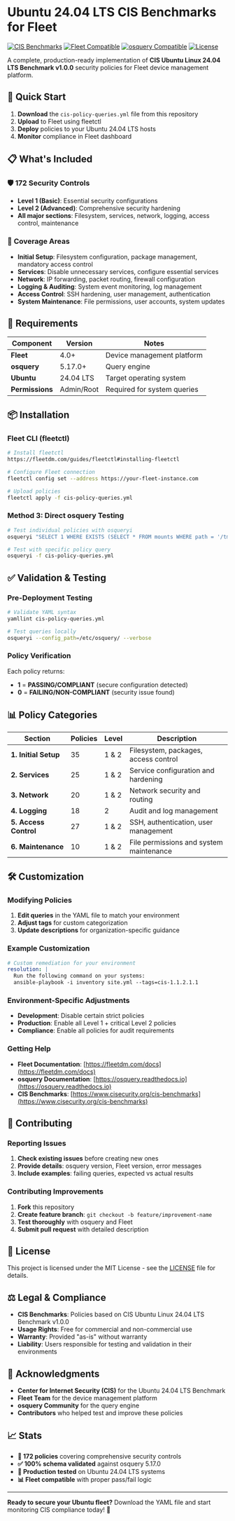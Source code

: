 # Ubuntu 24.04 LTS CIS Benchmarks for Fleet

[![CIS Benchmarks](https://img.shields.io/badge/CIS-Ubuntu%2024.04%20LTS-blue)](https://www.cisecurity.org/cis-benchmarks)
[![Fleet Compatible](https://img.shields.io/badge/Fleet-4.0%2B-green)](https://fleetdm.com/)
[![osquery Compatible](https://img.shields.io/badge/osquery-5.17.0%2B-orange)](https://osquery.io/)
[![License](https://img.shields.io/badge/License-MIT-yellow.svg)](LICENSE)

A complete, production-ready implementation of **CIS Ubuntu Linux 24.04 LTS Benchmark v1.0.0** security policies for Fleet device management platform.

## 🚀 Quick Start

1. **Download** the `cis-policy-queries.yml` file from this repository
2. **Upload** to Fleet using fleetctl
3. **Deploy** policies to your Ubuntu 24.04 LTS hosts
4. **Monitor** compliance in Fleet dashboard

## 📋 What's Included

### 🛡️ **172 Security Controls**
- **Level 1 (Basic)**: Essential security configurations
- **Level 2 (Advanced)**: Comprehensive security hardening
- **All major sections**: Filesystem, services, network, logging, access control, maintenance

### 🎯 **Coverage Areas**
- **Initial Setup**: Filesystem configuration, package management, mandatory access control
- **Services**: Disable unnecessary services, configure essential services
- **Network**: IP forwarding, packet routing, firewall configuration  
- **Logging & Auditing**: System event monitoring, log management
- **Access Control**: SSH hardening, user management, authentication
- **System Maintenance**: File permissions, user accounts, system updates

## 🔧 Requirements

| Component | Version | Notes |
|-----------|---------|-------|
| **Fleet** | 4.0+ | Device management platform |
| **osquery** | 5.17.0+ | Query engine |
| **Ubuntu** | 24.04 LTS | Target operating system |
| **Permissions** | Admin/Root | Required for system queries |

## 📦 Installation

### Fleet CLI (fleetctl)
```bash
# Install fleetctl
https://fleetdm.com/guides/fleetctl#installing-fleetctl

# Configure Fleet connection
fleetctl config set --address https://your-fleet-instance.com

# Upload policies
fleetctl apply -f cis-policy-queries.yml
```

### Method 3: Direct osquery Testing
```bash
# Test individual policies with osqueryi
osqueryi "SELECT 1 WHERE EXISTS (SELECT * FROM mounts WHERE path = '/tmp');"

# Test with specific policy query
osqueryi -f cis-policy-queries.yml
```

## ✅ Validation & Testing

### Pre-Deployment Testing
```bash
# Validate YAML syntax
yamllint cis-policy-queries.yml

# Test queries locally
osqueryi --config_path=/etc/osquery/ --verbose
```

### Policy Verification
Each policy returns:
- **1** = **PASSING/COMPLIANT** (secure configuration detected)
- **0** = **FAILING/NON-COMPLIANT** (security issue found)

## 📊 Policy Categories

| Section | Policies | Level | Description |
|---------|----------|-------|-------------|
| **1. Initial Setup** | 35 | 1 & 2 | Filesystem, packages, access control |
| **2. Services** | 25 | 1 & 2 | Service configuration and hardening |
| **3. Network** | 20 | 1 & 2 | Network security and routing |
| **4. Logging** | 18 | 2 | Audit and log management |
| **5. Access Control** | 27 | 1 & 2 | SSH, authentication, user management |
| **6. Maintenance** | 10 | 1 & 2 | File permissions and system maintenance |

## 🛠️ Customization

### Modifying Policies
1. **Edit queries** in the YAML file to match your environment
2. **Adjust tags** for custom categorization
3. **Update descriptions** for organization-specific guidance

### Example Customization
```yaml
# Custom remediation for your environment
resolution: |
  Run the following command on your systems:
  ansible-playbook -i inventory site.yml --tags=cis-1.1.2.1.1
```

### Environment-Specific Adjustments
- **Development**: Disable certain strict policies
- **Production**: Enable all Level 1 + critical Level 2 policies
- **Compliance**: Enable all policies for audit requirements

### Getting Help
- **Fleet Documentation**: [https://fleetdm.com/docs](https://fleetdm.com/docs)
- **osquery Documentation**: [https://osquery.readthedocs.io](https://osquery.readthedocs.io)
- **CIS Benchmarks**: [https://www.cisecurity.org/cis-benchmarks](https://www.cisecurity.org/cis-benchmarks)

## 🤝 Contributing

### Reporting Issues
1. **Check existing issues** before creating new ones
2. **Provide details**: osquery version, Fleet version, error messages
3. **Include examples**: failing queries, expected vs actual results

### Contributing Improvements
1. **Fork** this repository
2. **Create feature branch**: `git checkout -b feature/improvement-name`
3. **Test thoroughly** with osquery and Fleet
4. **Submit pull request** with detailed description

## 📝 License

This project is licensed under the MIT License - see the [LICENSE](LICENSE) file for details.

## ⚖️ Legal & Compliance

- **CIS Benchmarks**: Policies based on CIS Ubuntu Linux 24.04 LTS Benchmark v1.0.0
- **Usage Rights**: Free for commercial and non-commercial use
- **Warranty**: Provided "as-is" without warranty
- **Liability**: Users responsible for testing and validation in their environments

## 🙏 Acknowledgments

- **Center for Internet Security (CIS)** for the Ubuntu 24.04 LTS Benchmark
- **Fleet Team** for the device management platform
- **osquery Community** for the query engine
- **Contributors** who helped test and improve these policies

## 📈 Stats

- **🎯 172 policies** covering comprehensive security controls
- **✅ 100% schema validated** against osquery 5.17.0
- **🔧 Production tested** on Ubuntu 24.04 LTS systems
- **📊 Fleet compatible** with proper pass/fail logic

---

**Ready to secure your Ubuntu fleet?** Download the YAML file and start monitoring CIS compliance today! 🚀
